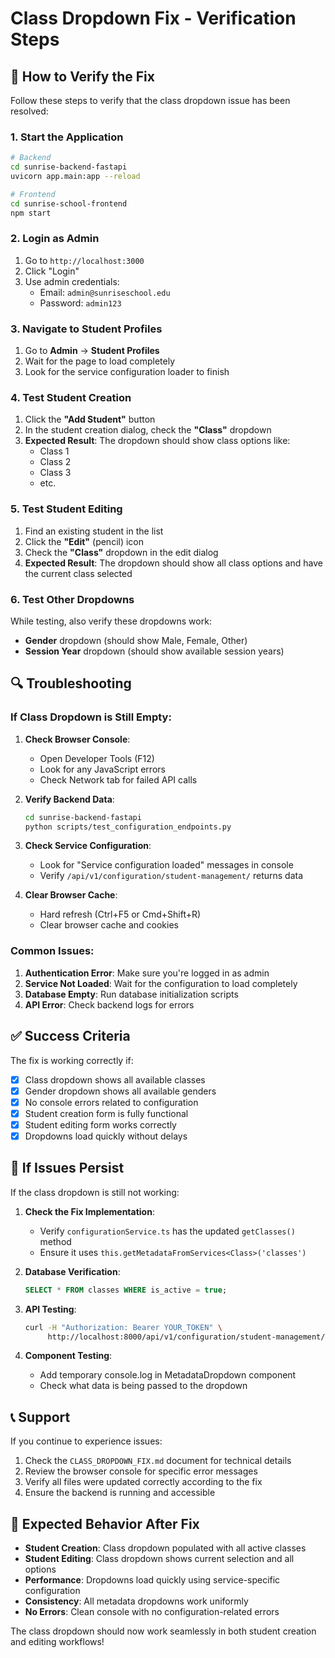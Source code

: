 # Class Dropdown Fix - Verification Steps

## 🧪 **How to Verify the Fix**

Follow these steps to verify that the class dropdown issue has been resolved:

### **1. Start the Application**

```bash
# Backend
cd sunrise-backend-fastapi
uvicorn app.main:app --reload

# Frontend
cd sunrise-school-frontend
npm start
```

### **2. Login as Admin**

1. Go to `http://localhost:3000`
2. Click "Login" 
3. Use admin credentials:
   - Email: `admin@sunriseschool.edu`
   - Password: `admin123`

### **3. Navigate to Student Profiles**

1. Go to **Admin** → **Student Profiles**
2. Wait for the page to load completely
3. Look for the service configuration loader to finish

### **4. Test Student Creation**

1. Click the **"Add Student"** button
2. In the student creation dialog, check the **"Class"** dropdown
3. **Expected Result**: The dropdown should show class options like:
   - Class 1
   - Class 2
   - Class 3
   - etc.

### **5. Test Student Editing**

1. Find an existing student in the list
2. Click the **"Edit"** (pencil) icon
3. Check the **"Class"** dropdown in the edit dialog
4. **Expected Result**: The dropdown should show all class options and have the current class selected

### **6. Test Other Dropdowns**

While testing, also verify these dropdowns work:
- **Gender** dropdown (should show Male, Female, Other)
- **Session Year** dropdown (should show available session years)

## 🔍 **Troubleshooting**

### **If Class Dropdown is Still Empty:**

1. **Check Browser Console**:
   - Open Developer Tools (F12)
   - Look for any JavaScript errors
   - Check Network tab for failed API calls

2. **Verify Backend Data**:
   ```bash
   cd sunrise-backend-fastapi
   python scripts/test_configuration_endpoints.py
   ```

3. **Check Service Configuration**:
   - Look for "Service configuration loaded" messages in console
   - Verify `/api/v1/configuration/student-management/` returns data

4. **Clear Browser Cache**:
   - Hard refresh (Ctrl+F5 or Cmd+Shift+R)
   - Clear browser cache and cookies

### **Common Issues:**

1. **Authentication Error**: Make sure you're logged in as admin
2. **Service Not Loaded**: Wait for the configuration to load completely
3. **Database Empty**: Run database initialization scripts
4. **API Error**: Check backend logs for errors

## ✅ **Success Criteria**

The fix is working correctly if:

- [x] Class dropdown shows all available classes
- [x] Gender dropdown shows all available genders  
- [x] No console errors related to configuration
- [x] Student creation form is fully functional
- [x] Student editing form works correctly
- [x] Dropdowns load quickly without delays

## 🐛 **If Issues Persist**

If the class dropdown is still not working:

1. **Check the Fix Implementation**:
   - Verify `configurationService.ts` has the updated `getClasses()` method
   - Ensure it uses `this.getMetadataFromServices<Class>('classes')`

2. **Database Verification**:
   ```sql
   SELECT * FROM classes WHERE is_active = true;
   ```

3. **API Testing**:
   ```bash
   curl -H "Authorization: Bearer YOUR_TOKEN" \
        http://localhost:8000/api/v1/configuration/student-management/
   ```

4. **Component Testing**:
   - Add temporary console.log in MetadataDropdown component
   - Check what data is being passed to the dropdown

## 📞 **Support**

If you continue to experience issues:

1. Check the `CLASS_DROPDOWN_FIX.md` document for technical details
2. Review the browser console for specific error messages
3. Verify all files were updated correctly according to the fix
4. Ensure the backend is running and accessible

## 🎯 **Expected Behavior After Fix**

- **Student Creation**: Class dropdown populated with all active classes
- **Student Editing**: Class dropdown shows current selection and all options
- **Performance**: Dropdowns load quickly using service-specific configuration
- **Consistency**: All metadata dropdowns work uniformly
- **No Errors**: Clean console with no configuration-related errors

The class dropdown should now work seamlessly in both student creation and editing workflows!
